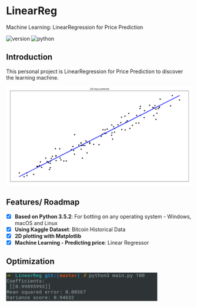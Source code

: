 # LinearReg
Machine Learning: LinearRegression for Price Prediction

![version](https://img.shields.io/badge/version-1.0.0-yellowgreen.svg)
![python](https://img.shields.io/badge/python-3.5.2-blue.svg)

## Introduction

This personal project is LinearRegression for Price Prediction to discover the learning machine.

![Screenshot](screenshots/LinearRegression.png)

## Features/ Roadmap
- [x] **Based on Python 3.5.2**: For botting on any operating system -
Windows, macOS and Linux
- [x] **Using Kaggle Dataset**: Bitcoin Historical Data
- [x] **2D plotting with Matplotlib**
- [x] **Machine Learning - Predicting price**: Linear Regressor

## Optimization

![Screenshot](screenshots/LRscore.png)